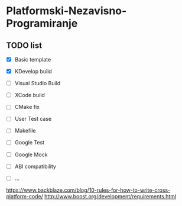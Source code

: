 # Platformski-Nezavisno-Programiranje

## TODO list
- [x] Basic template
- [x] KDevelop build
- [ ] Visual Studio Build
- [ ] XCode build
- [ ] CMake fix
- [ ] User Test case
- [ ] Makefile
- [ ] Google Test 
- [ ] Google Mock
- [ ] ABI compatibility
- [ ] ...



https://www.backblaze.com/blog/10-rules-for-how-to-write-cross-platform-code/
http://www.boost.org/development/requirements.html

